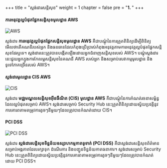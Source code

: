 +++
title = "ស្តង់ដារសន្តិសុខ"
weight = 1
chapter = false
pre = "<b>1. </b>"
+++

#### ការអនុវត្តល្អបំផុតផ្នែកសន្តិសុខមូលដ្ឋាន AWS

![AWS](/images/1/aws.png?width=30pc)

ស្តង់ដារ **ការអនុវត្តល្អបំផុតផ្នែកសន្តិសុខមូលដ្ឋាន AWS** គឺជាបណ្តុំនៃការត្រួតពិនិត្យដើម្បីពិនិត្យមើលថាតើគណនីរបស់អ្នក និងធនធានដែលកំពុងប្រើប្រាស់កំពុងអនុវត្តតាមការអនុវត្តល្អបំផុតផ្នែកសន្តិសុខដែរឬទេ។ ស្តង់ដារនេះត្រូវបានបង្កើតឡើងដោយអ្នកជំនាញសន្តិសុខរបស់ AWS។ បណ្តុំស្តង់ដារនេះជួយអ្នកក្នុងការកែលម្អសន្តិសុខនៃគណនី AWS របស់អ្នក និងសម្រាប់សេវាកម្មមូលដ្ឋាន និងទូទៅភាគច្រើនរបស់ AWS។

#### ស្តង់ដារមូលដ្ឋាន CIS AWS

![CIS](/images/1/cis.png?width=30pc)

ស្តង់ដារ **មជ្ឈមណ្ឌលសន្តិសុខអ៊ីនធឺណិត (CIS) មូលដ្ឋាន AWS** គឺជាបណ្តុំនៃការកំណត់រចនាសម្ព័ន្ធដែលល្អបំផុតសម្រាប់ AWS។ ស្តង់ដារសម្រាប់ Security Hub នេះត្រួតពិនិត្យដោយស្វ័យប្រវត្តិនូវការគោរពតាមតម្រូវការតូចៗនីមួយៗដែលត្រូវបានកំណត់ដោយ CIS។

#### PCI DSS

![PCI DSS](/images/1/pcidss.png?width=20pc)

ស្តង់ដារ **ស្តង់ដារសន្តិសុខទិន្នន័យឧស្សាហកម្មកាតទូទាត់ (PCI DSS)** គឺជាស្តង់ដារសន្តិសុខព័ត៌មានសម្រាប់អង្គភាពដែលរក្សាទុក ដំណើរការ និងបញ្ជូនទិន្នន័យកាតធនាគារ។ ស្តង់ដារសម្រាប់ Security Hub នេះត្រួតពិនិត្យដោយស្វ័យប្រវត្តិនូវការគោរពតាមតម្រូវការតូចៗនីមួយៗដែលត្រូវបានកំណត់ដោយ PCI DSS។